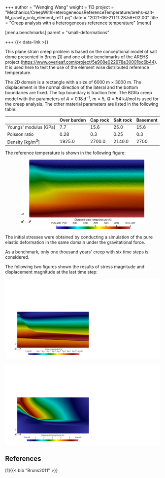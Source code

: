 +++
author = "Wenqing Wang"
weight = 113
project = "Mechanics/CreepWithHeterogeneousReferenceTemperature/arehs-salt-M_gravity_only_element_refT.prj"
date = "2021-06-21T11:28:56+02:00"
title = "Creep analysis with a heterogeneous reference temperature"
[menu]

  [menu.benchmarks]
    parent = "small-deformations"

+++
{{< data-link >}}

This plane strain creep problem is based on the conceptional model of salt dome presented
  in Bruns [[1]](#1) and one of the benchmarks of the AREHS project
 (<https://www.overleaf.com/project/5e908e022978e30001bc6b44>).
 It is used here to test the use of the element wise distributed
 reference temperature.

The 2D domain is a rectangle with a size of 6000 m $\times$ 3000 m. The
 displacement in the normal direction of the lateral and the bottom boundaries are fixed.
The top boundary is traction free.
The BGRa creep model with the parameters of  $A=0.18\, \mbox{d}^{-1}$,
$m=5$, $Q=54 \mbox{ kJ/mol}$ is used for the creep analysis.
The other material parameters are listed in the following table:

|   | Over burden  | Cap rock  | Salt rock  | Basement  |
|---|---|---|---|---|
|  Youngs' modulus [GPa]|   7.7| 15.6  |  25.0 | 15.6  |
|  Poisson ratio | 0.28  | 0.3  |  0.25 |   0.3|
|  Density [kg/m$^3$]| 1925.0  | 2700.0  | 2140.0  |2700   |

The reference temperature is shown in the following figure:
<p align="center">
<img  src="arehs-salt-T_elements.png" alt="drawing" width="400"/>
</p>
The initial stresses were obtained by conducting a simulation of the pure elastic
deformation in the same domain under the gravitational force.

As a benchmark, only one thousand years' creep with  six time steps is considered.

The following two figures shown the results of stress magnitude and displacement
magnitude at the last time step:
<p align="center">
<img  src="arehs_saltdome_creep_S.png" alt="drawing" width="600"/>
</p>
<p align="center">
<img  src="arehs_saltdome_creep_u.png" alt="drawing" width="600"/>
</p>

## References

<a id="1">[1]</a>{{< bib "Bruns2011" >}}
